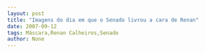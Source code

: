 ```yaml
---
layout: post
title: "Imagens do dia em que o Senado livrou a cara de Renan"
date: 2007-09-12
tags: Máscara,Renan Calheiros,Senado
author: None
---
```

 